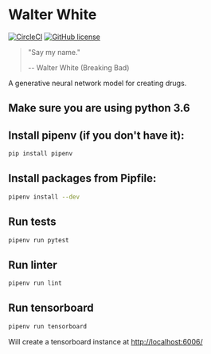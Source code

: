 # Walter White
[![CircleCI](https://circleci.com/gh/DiscoverAI/walter-white.svg?style=shield)](https://circleci.com/gh/DiscoverAI/walter-white)
[![GitHub license](https://img.shields.io/github/license/DiscoverAI/walter-white)](https://github.com/DiscoverAI/walter-white/blob/master/LICENSE)
> "Say my name."
>
> -- Walter White (Breaking Bad)

A generative neural network model for creating drugs.

## Make sure you are using python 3.6
## Install pipenv (if you don't have it):
```bash
pip install pipenv
```

## Install packages from Pipfile:
```bash
pipenv install --dev
```

## Run tests
```bash
pipenv run pytest
```

## Run linter
```bash
pipenv run lint
```

## Run tensorboard
```bash
pipenv run tensorboard
```

Will create a tensorboard instance at [http://localhost:6006/](http://localhost:6006/) 
